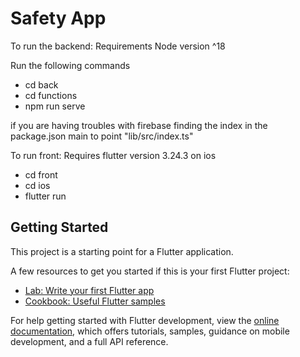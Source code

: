 # Safety App

To run the backend:
Requirements
Node version ^18

Run the following commands
- cd back
- cd functions
- npm run serve
  
if you are having troubles with firebase finding the index in the package.json main to point "lib/src/index.ts"

To run front:
Requires flutter version 3.24.3
on ios
- cd front
- cd ios
- flutter run
  

## Getting Started

This project is a starting point for a Flutter application.

A few resources to get you started if this is your first Flutter project:

- [Lab: Write your first Flutter app](https://docs.flutter.dev/get-started/codelab)
- [Cookbook: Useful Flutter samples](https://docs.flutter.dev/cookbook)

For help getting started with Flutter development, view the
[online documentation](https://docs.flutter.dev/), which offers tutorials,
samples, guidance on mobile development, and a full API reference.
